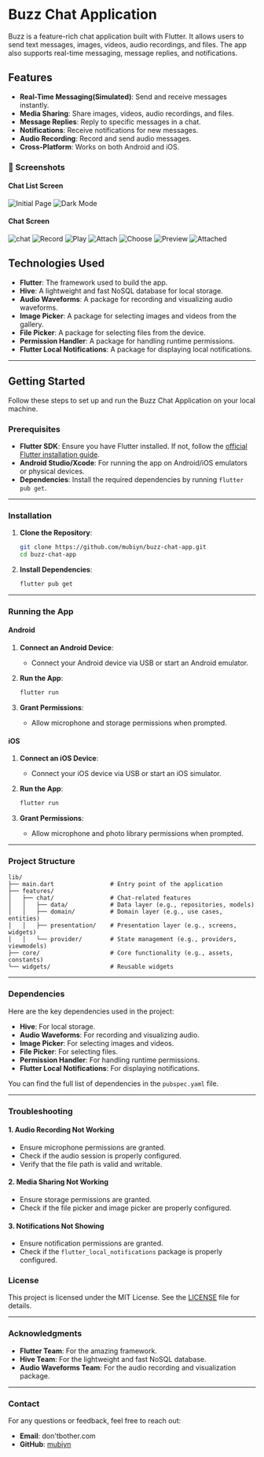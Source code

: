 # Buzz Chat Application

Buzz is a feature-rich chat application built with Flutter. It allows users to send text messages, images, videos, audio recordings, and files. The app also supports real-time messaging, message replies, and notifications.

## Features

- **Real-Time Messaging(Simulated)**: Send and receive messages instantly.
- **Media Sharing**: Share images, videos, audio recordings, and files.
- **Message Replies**: Reply to specific messages in a chat.
- **Notifications**: Receive notifications for new messages.
- **Audio Recording**: Record and send audio messages.
- **Cross-Platform**: Works on both Android and iOS.


### 📸 Screenshots

#### Chat List Screen
![Initial Page](docs/1.png)
![Dark  Mode](docs/2.png)

#### Chat Screen
![chat](docs/3.png)
![Record](docs/4.png)
![Play](docs/5.png)
![Attach](docs/6.png)
![Choose](docs/7.png)
![Preview](docs/8.png)
![Attached](docs/9.png)






## Technologies Used

- **Flutter**: The framework used to build the app.
- **Hive**: A lightweight and fast NoSQL database for local storage.
- **Audio Waveforms**: A package for recording and visualizing audio waveforms.
- **Image Picker**: A package for selecting images and videos from the gallery.
- **File Picker**: A package for selecting files from the device.
- **Permission Handler**: A package for handling runtime permissions.
- **Flutter Local Notifications**: A package for displaying local notifications.

---

## Getting Started

Follow these steps to set up and run the Buzz Chat Application on your local machine.

### Prerequisites

- **Flutter SDK**: Ensure you have Flutter installed. If not, follow the [official Flutter installation guide](https://flutter.dev/docs/get-started/install).
- **Android Studio/Xcode**: For running the app on Android/iOS emulators or physical devices.
- **Dependencies**: Install the required dependencies by running `flutter pub get`.

---

### Installation

1. **Clone the Repository**:
   ```bash
   git clone https://github.com/mubiyn/buzz-chat-app.git
   cd buzz-chat-app
   ```

2. **Install Dependencies**:
   ```bash
   flutter pub get
   ```

---

### Running the App

#### Android

1. **Connect an Android Device**:
   - Connect your Android device via USB or start an Android emulator.

2. **Run the App**:
   ```bash
   flutter run
   ```

3. **Grant Permissions**:
   - Allow microphone and storage permissions when prompted.

#### iOS

1. **Connect an iOS Device**:
   - Connect your iOS device via USB or start an iOS simulator.

2. **Run the App**:
   ```bash
   flutter run
   ```

3. **Grant Permissions**:
   - Allow microphone and photo library permissions when prompted.

---

### Project Structure

```
lib/
├── main.dart                # Entry point of the application
├── features/
│   ├── chat/                # Chat-related features
│   │   ├── data/            # Data layer (e.g., repositories, models)
│   │   ├── domain/          # Domain layer (e.g., use cases, entities)
│   │   ├── presentation/    # Presentation layer (e.g., screens, widgets)
│   │   └── provider/        # State management (e.g., providers, viewmodels)
├── core/                    # Core functionality (e.g., assets, constants)
└── widgets/                 # Reusable widgets
```

---

### Dependencies

Here are the key dependencies used in the project:

- **Hive**: For local storage.
- **Audio Waveforms**: For recording and visualizing audio.
- **Image Picker**: For selecting images and videos.
- **File Picker**: For selecting files.
- **Permission Handler**: For handling runtime permissions.
- **Flutter Local Notifications**: For displaying notifications.

You can find the full list of dependencies in the `pubspec.yaml` file.

---

### Troubleshooting

#### 1. **Audio Recording Not Working**
   - Ensure microphone permissions are granted.
   - Check if the audio session is properly configured.
   - Verify that the file path is valid and writable.

#### 2. **Media Sharing Not Working**
   - Ensure storage permissions are granted.
   - Check if the file picker and image picker are properly configured.

#### 3. **Notifications Not Showing**
   - Ensure notification permissions are granted.
   - Check if the `flutter_local_notifications` package is properly configured.



### License

This project is licensed under the MIT License. See the [LICENSE](LICENSE) file for details.

---

### Acknowledgments

- **Flutter Team**: For the amazing framework.
- **Hive Team**: For the lightweight and fast NoSQL database.
- **Audio Waveforms Team**: For the audio recording and visualization package.

---

### Contact

For any questions or feedback, feel free to reach out:

- **Email**: don'tbother.com
- **GitHub**: [mubiyn](https://github.com/mubiyn)

